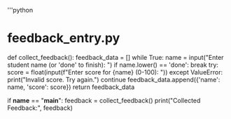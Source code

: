 '''python
# feedback_entry.py

def collect_feedback():
    feedback_data = []
    while True:
        name = input("Enter student name (or 'done' to finish): ")
        if name.lower() == 'done':
            break
        try:
            score = float(input(f"Enter score for {name} (0-100): "))
        except ValueError:
            print("Invalid score. Try again.")
            continue
        feedback_data.append({'name': name, 'score': score})
    return feedback_data

if __name__ == "__main__":
    feedback = collect_feedback()
    print("Collected Feedback:", feedback)

